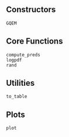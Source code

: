 ## Constructors
```@docs
GQEM
```

## Core Functions

```@docs
compute_preds
logpdf
rand
```

## Utilities 

```@docs
to_table
```

## Plots

```@docs
plot
```